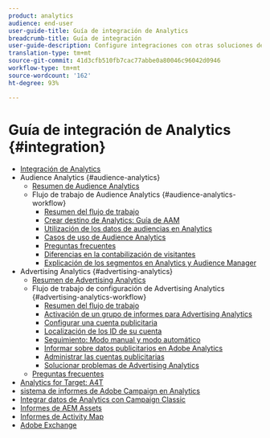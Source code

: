 ```yaml
---
product: analytics
audience: end-user
user-guide-title: Guía de integración de Analytics
breadcrumb-title: Guía de integración
user-guide-description: Configure integraciones con otras soluciones de Adobe Experience Cloud, como Audience Manager, Advertising Cloud y Target.
translation-type: tm+mt
source-git-commit: 41d3cfb510fb7cac77abbe0a80046c96042d0946
workflow-type: tm+mt
source-wordcount: '162'
ht-degree: 93%

---
```



# Guía de integración de Analytics {#integration}

+ [Integración de Analytics](home.md)
+ Audience Analytics {#audience-analytics}
   + [Resumen de Audience Analytics](c-audience-analytics/mc-audiences-aam.md)
   + Flujo de trabajo de Audience Analytics {#audience-analytics-workflow}
      + [Resumen del flujo de trabajo](c-audience-analytics/c-workflow/audiences-workflow.md)
      + [Crear destino de Analytics: Guía de AAM](https://docs.adobe.com/help/es-ES/audience-manager/user-guide/features/destinations/experience-cloud-destinations/create-analytics-destination.html)
      + [Utilización de los datos de audiencias en Analytics](c-audience-analytics/c-workflow/use-audience-data-analytics.md)
      + [Casos de uso de Audience Analytics](c-audience-analytics/aam-audience-use-cases.md)
      + [Preguntas frecuentes](c-audience-analytics/mc-audiences-faqs.md)
      + [Diferencias en la contabilización de visitantes](c-audience-analytics/visitor-count-reconciliation.md)
      + [Explicación de los segmentos en Analytics y Audience Manager](c-audience-analytics/aam-analytics-segments.md)
+ Advertising Analytics {#advertising-analytics}
   + [Resumen de Advertising Analytics](c-advertising-analytics/overview.md)
   + Flujo de trabajo de configuración de Advertising Analytics {#advertising-analytics-workflow}
      + [Resumen del flujo de trabajo](c-advertising-analytics/c-adanalytics-workflow/aa-workflow.md)
      + [Activación de un grupo de informes para Advertising Analytics](c-advertising-analytics/c-adanalytics-workflow/aa-provision-rs.md)
      + [Configurar una cuenta publicitaria](c-advertising-analytics/c-adanalytics-workflow/aa-create-ad-account.md)
      + [Localización de los ID de su cuenta](c-advertising-analytics/c-adanalytics-workflow/aa-locate-account-id.md)
      + [Seguimiento: Modo manual y modo automático](c-advertising-analytics/c-adanalytics-workflow/aa-manual-vs-automatic-tracking.md)
      + [Informar sobre datos publicitarios en Adobe Analytics](c-advertising-analytics/c-adanalytics-workflow/aa-report-ad-data-an.md)
      + [Administrar las cuentas publicitarias](c-advertising-analytics/c-adanalytics-workflow/aa-manage-ad-accounts.md)
      + [Solucionar problemas de Advertising Analytics](c-advertising-analytics/c-adanalytics-workflow/aa-troubleshooting.md)
   + [Preguntas frecuentes](c-advertising-analytics/aa-faq.md)
+ [Analytics for Target: A4T](https://docs.adobe.com/content/help/es-ES/target/using/integrate/a4t/a4t.html)
+ [sistema de informes de Adobe Campaign en Analytics](adobe-campaign.md)
+ [Integrar datos de Analytics con Campaign Classic](analytics-to-campaign-classic.md)
+ [Informes de AEM Assets](aem-assets-reporting.md)
+ [Informes de Activity Map](activitmap-reporting.md)
+ [Adobe Exchange](https://www.adobeexchange.com/experiencecloud.analytics.html#product)
